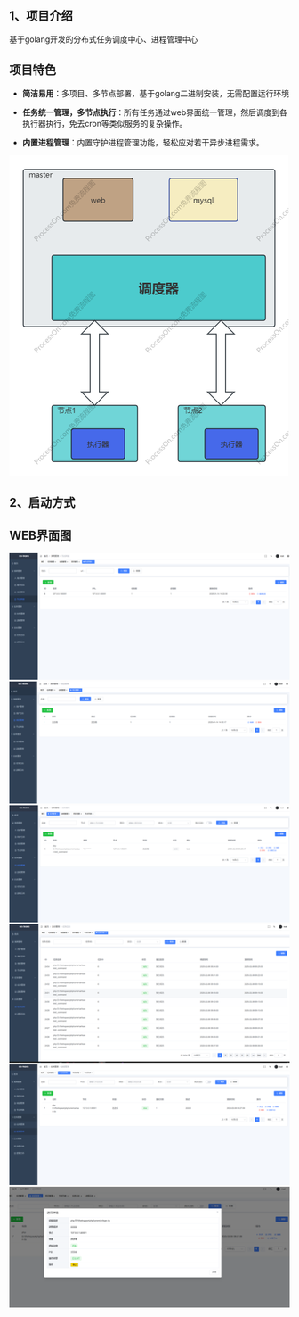 ## 1、项目介绍
基于golang开发的分布式任务调度中心、进程管理中心

## 项目特色

- **简洁易用**：多项目、多节点部署，基于golang二进制安装，无需配置运行环境

- **任务统一管理，多节点执行**：所有任务通过web界面统一管理，然后调度到各执行器执行，免去cron等类似服务的复杂操作。

- **内置进程管理**：内置守护进程管理功能，轻松应对若干异步进程需求。

![架构模式](./resource/system/go-tasks.png)

## 2、启动方式


## WEB界面图
![node](./resource/system/node.png)![project](./resource/system/project.png)
![task](./resource/system/task.png)
![task-logs](./resource/system/task_logs.png)
![process](./resource/system/process.png)
![process_detail](./resource/system/process_detail.png)

